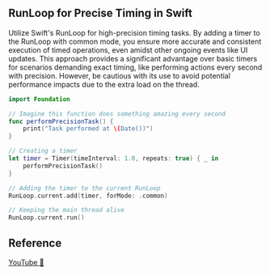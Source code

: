 ## RunLoop for Precise Timing in Swift

Utilize Swift's RunLoop for high-precision timing tasks. By adding a timer to the RunLoop with common mode, you ensure more accurate and consistent execution of timed operations, even amidst other ongoing events like UI updates. This approach provides a significant advantage over basic timers for scenarios demanding exact timing, like performing actions every second with precision. However, be cautious with its use to avoid potential performance impacts due to the extra load on the thread.

```swift
import Foundation

// Imagine this function does something amazing every second
func performPrecisionTask() {
    print("Task performed at \(Date())")
}

// Creating a timer
let timer = Timer(timeInterval: 1.0, repeats: true) { _ in
    performPrecisionTask()
}

// Adding the timer to the current RunLoop
RunLoop.current.add(timer, forMode: .common)

// Keeping the main thread alive
RunLoop.current.run()
```

## Reference

[YouTube 👀]()